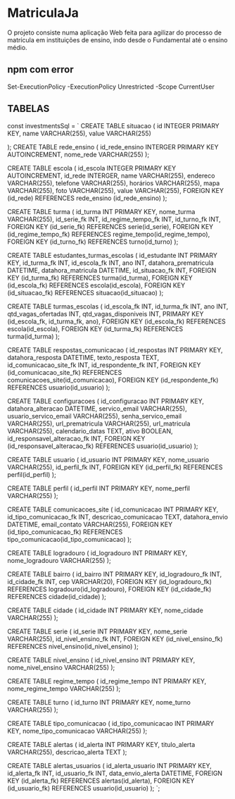 # MatriculaJa
O projeto consiste numa aplicação Web feita para agilizar do processo de matrícula em instituições de ensino, indo desde o Fundamental até o ensino médio.

## npm com error
 Set-ExecutionPolicy -ExecutionPolicy Unrestricted -Scope CurrentUser

## TABELAS
 const investmentsSql = `
CREATE TABLE situacao (
    id INTEGER PRIMARY KEY,
    name VARCHAR(255),
    value VARCHAR(255)

);
CREATE TABLE rede_ensino (
    id_rede_ensino INTERGER PRIMARY KEY AUTOINCREMENT,
    nome_rede VARCHAR(255)
);

CREATE TABLE escola (
    id_escola INTEGER PRIMARY KEY AUTOINCREMENT,
    id_rede INTERGER,
    name VARCHAR(255),
    endereco VARCHAR(255),
    telefone VARCHAR(255),
    horários VARCHAR(255),
    mapa VARCHAR(255),
    foto VARCHAR(255),
    value VARCHAR(255),
    FOREIGN KEY (id_rede) REFERENCES rede_ensino (id_rede_ensino)
);

CREATE TABLE turma (
    id_turma INT PRIMARY KEY,
    nome_turma VARCHAR(255),
    id_serie_fk INT,
    id_regime_tempo_fk INT,
    id_turno_fk INT,
    FOREIGN KEY (id_serie_fk) REFERENCES serie(id_serie),
    FOREIGN KEY (id_regime_tempo_fk) REFERENCES regime_tempo(id_regime_tempo),
    FOREIGN KEY (id_turno_fk) REFERENCES turno(id_turno)
);

CREATE TABLE estudantes_turmas_escolas (
    id_estudante INT PRIMARY KEY,
    id_turma_fk INT,
    id_escola_fk INT,
    ano INT,
    datahora_prematricula DATETIME,
    datahora_matricula DATETIME,
    id_situacao_fk INT,
    FOREIGN KEY (id_turma_fk) REFERENCES turma(id_turma),
    FOREIGN KEY (id_escola_fk) REFERENCES escola(id_escola),
    FOREIGN KEY (id_situacao_fk) REFERENCES situacao(id_situacao)
);

CREATE TABLE turmas_escolas (
    id_escola_fk INT,
    id_turma_fk INT,
    ano INT,
    qtd_vagas_ofertadas INT,
    qtd_vagas_disponiveis INT,
    PRIMARY KEY (id_escola_fk, id_turma_fk, ano),
    FOREIGN KEY (id_escola_fk) REFERENCES escola(id_escola),
    FOREIGN KEY (id_turma_fk) REFERENCES turma(id_turma)
);

CREATE TABLE respostas_comunicacao (
    id_respostas INT PRIMARY KEY,
    datahora_resposta DATETIME,
    texto_resposta TEXT,
    id_comunicacao_site_fk INT,
    id_respondente_fk INT,
    FOREIGN KEY (id_comunicacao_site_fk) REFERENCES comunicacoes_site(id_comunicacao),
    FOREIGN KEY (id_respondente_fk) REFERENCES usuario(id_usuario)
);

CREATE TABLE configuracoes (
    id_configuracao INT PRIMARY KEY,
    datahora_alteracao DATETIME,
    servico_email VARCHAR(255),
    usuario_servico_email VARCHAR(255),
    senha_servico_email VARCHAR(255),
    url_prematricula VARCHAR(255),
    url_matricula VARCHAR(255),
    calendario_datas TEXT,
    ativo BOOLEAN,
    id_responsavel_alteracao_fk INT,
    FOREIGN KEY (id_responsavel_alteracao_fk) REFERENCES usuario(id_usuario)
);

CREATE TABLE usuario (
    id_usuario INT PRIMARY KEY,
    nome_usuario VARCHAR(255),
    id_perfil_fk INT,
    FOREIGN KEY (id_perfil_fk) REFERENCES perfil(id_perfil)
);

CREATE TABLE perfil (
    id_perfil INT PRIMARY KEY,
    nome_perfil VARCHAR(255)
);

CREATE TABLE comunicacoes_site (
    id_comunicacao INT PRIMARY KEY,
    id_tipo_comunicacao_fk INT,
    descricao_comunicacao TEXT,
    datahora_envio DATETIME,
    email_contato VARCHAR(255),
    FOREIGN KEY (id_tipo_comunicacao_fk) REFERENCES tipo_comunicacao(id_tipo_comunicacao)
);

CREATE TABLE logradouro (
    id_logradouro INT PRIMARY KEY,
    nome_logradouro VARCHAR(255)
);

CREATE TABLE bairro (
    id_bairro INT PRIMARY KEY,
    id_logradouro_fk INT,
    id_cidade_fk INT,
    cep VARCHAR(20),
    FOREIGN KEY (id_logradouro_fk) REFERENCES logradouro(id_logradouro),
    FOREIGN KEY (id_cidade_fk) REFERENCES cidade(id_cidade)
);

CREATE TABLE cidade (
    id_cidade INT PRIMARY KEY,
    nome_cidade VARCHAR(255)
);

CREATE TABLE serie (
    id_serie INT PRIMARY KEY,
    nome_serie VARCHAR(255),
    id_nivel_ensino_fk INT,
    FOREIGN KEY (id_nivel_ensino_fk) REFERENCES nivel_ensino(id_nivel_ensino)
);

CREATE TABLE nivel_ensino (
    id_nivel_ensino INT PRIMARY KEY,
    nome_nivel_ensino VARCHAR(255)
);

CREATE TABLE regime_tempo (
    id_regime_tempo INT PRIMARY KEY,
    nome_regime_tempo VARCHAR(255)
);

CREATE TABLE turno (
    id_turno INT PRIMARY KEY,
    nome_turno VARCHAR(255)
);

CREATE TABLE tipo_comunicacao (
    id_tipo_comunicacao INT PRIMARY KEY,
    nome_tipo_comunicacao VARCHAR(255)
);

CREATE TABLE alertas (
    id_alerta INT PRIMARY KEY,
    titulo_alerta VARCHAR(255),
    descricao_alerta TEXT
);

CREATE TABLE alertas_usuarios (
    id_alerta_usuario INT PRIMARY KEY,
    id_alerta_fk INT,
    id_usuario_fk INT,
    data_envio_alerta DATETIME,
    FOREIGN KEY (id_alerta_fk) REFERENCES alertas(id_alerta),
    FOREIGN KEY (id_usuario_fk) REFERENCES usuario(id_usuario)
  );
  `; 
